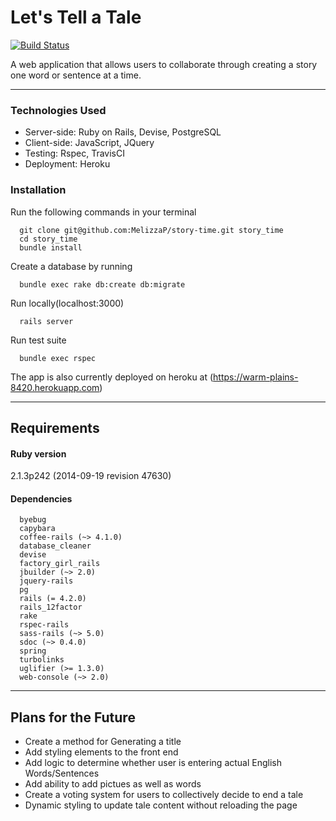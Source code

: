 Let's Tell a Tale
=================

[![Build Status](https://travis-ci.org/MelizzaP/story-time.svg?branch=master)](https://travis-ci.org/MelizzaP/story-time)


A web application that allows users to collaborate through creating a story one word or sentence at a time.

---

### Technologies Used
  * Server-side: Ruby on Rails, Devise, PostgreSQL
  * Client-side: JavaScript, JQuery
  * Testing: Rspec, TravisCI
  * Deployment: Heroku

### Installation
Run the following commands in your terminal
```
  git clone git@github.com:MelizzaP/story-time.git story_time
  cd story_time
  bundle install
```
Create a database by running
```
  bundle exec rake db:create db:migrate
```
  
Run locally(localhost:3000)
```
  rails server
```
  
Run test suite
```
  bundle exec rspec
```
  
The app is also currently deployed on heroku at (https://warm-plains-8420.herokuapp.com)  
  
---
Requirements
------------

#### Ruby version
2.1.3p242 (2014-09-19 revision 47630)

#### Dependencies
```
  byebug
  capybara
  coffee-rails (~> 4.1.0)
  database_cleaner
  devise
  factory_girl_rails
  jbuilder (~> 2.0)
  jquery-rails
  pg
  rails (= 4.2.0)
  rails_12factor
  rake
  rspec-rails
  sass-rails (~> 5.0)
  sdoc (~> 0.4.0)
  spring
  turbolinks
  uglifier (>= 1.3.0)
  web-console (~> 2.0)
```  

---
Plans for the Future
--------------------
* Create a method for Generating a title 
* Add styling elements to the front end
* Add logic to determine whether user is entering actual English Words/Sentences
* Add ability to add pictues as well as words
* Create a voting system for users to collectively decide to end a tale
* Dynamic styling to update tale content without reloading the page


